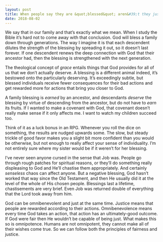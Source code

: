 ```yaml
---
layout: post
title: When people say they are &quot;blessed&quot; aren&#39;t they just claiming that God shows favoritism toward them?
date: 2018-08-02
---
```


<p>We say that in our family and that’s exactly what we mean. When I study the Bible it’s hard not to come away with that conclusion. God will bless a family down through generations. The way I imagine it is that each descendent dilutes the strength of the blessing by spreading it out, so it doesn’t last forever. If one descendent renews the deep connection with God that their ancestor had, then the blessing is strengthened with the next generation.</p><p>The theological concept of <i>grace</i> entails things that God provides for all of us that we don’t actually deserve. A blessing is a different animal indeed, it’s bestowed onto the particularly deserving. It’s exceedingly subtle, but blessed individuals receive fewer consequences for their bad actions and get rewarded more for actions that bring you closer to God.</p><p>A family blessing is <i>earned</i> by an ancestor, and descendants <i>deserve</i> the blessing by virtue of descending from the ancestor, but do not have to <i>earn</i> its fruits. If I wanted to make a covenant with God, that covenant doesn’t really make sense if it only affects me. I want to watch my children succeed too.</p><p>Think of it as a luck bonus in an RPG. Whenever you roll the dice on something, the results are nudged upwards some. The slow, but steady trickle of good favor makes you a slight bit more confident than you would be otherwise, but not enough to really affect your sense of individuality. I’m not entirely sure where my sister would be if it weren’t for her blessing.</p><p>I’ve never seen anyone cursed in the sense that Job was. People go through rough patches for spiritual reasons, or they’ll do something really displeasing to God and He’ll chastise them appropriately. And certainly <i>senseless</i> chaos can affect anyone. But a negative blessing, God hasn’t worked that way since the Old Testament, and then He usually did it at the level of the whole of His chosen people. Blessings last a lifetime, chastisements are very brief. Even Job was returned double of everything that the Lord took away from him.</p><p>God can be omnibenevolent and just at the same time. Justice means that people are rewarded according to their actions. Omnibenevolence means every time God takes an action, that action has an ultimately-good outcome. If God were fair then He wouldn’t be capable of being just. What makes this so is omnipotence. Humans are not omnipotent, they cannot make all of their wishes come true. So we can follow both the principles of fairness and justice.</p>
